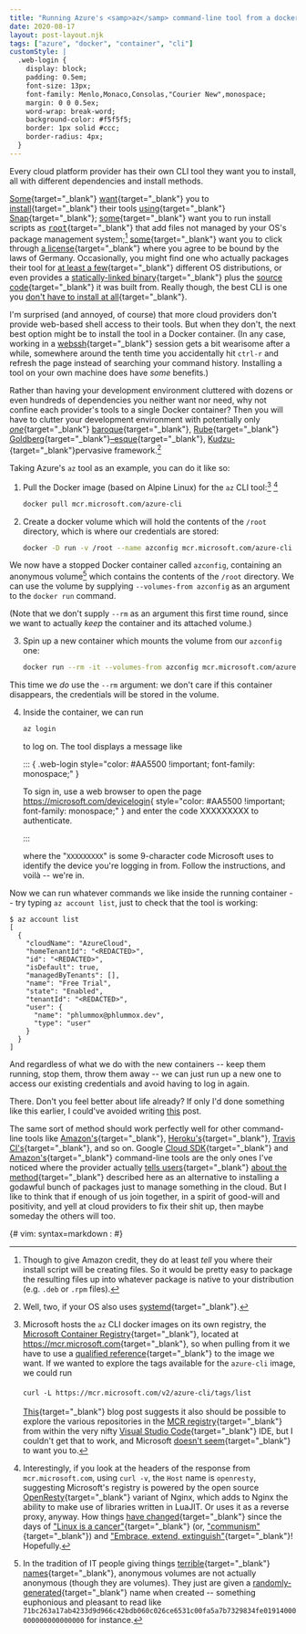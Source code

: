 ```yaml
---
title: "Running Azure's <samp>az</samp> command-line tool from a docker container; or, the \"credentials in a container\" trick"
date: 2020-08-17
layout: post-layout.njk
tags: ["azure", "docker", "container", "cli"]
customStyle: |
  .web-login {
    display: block;
    padding: 0.5em;
    font-size: 13px;
    font-family: Menlo,Monaco,Consolas,"Courier New",monospace;
    margin: 0 0 0.5ex;
    word-wrap: break-word;
    background-color: #f5f5f5;
    border: 1px solid #ccc;
    border-radius: 4px;
  }
---
```


<!--
draft: true
-->


Every cloud platform provider has their own CLI tool they want you to
install, all with different dependencies and install methods.

[Some][heroku-cli]{target="_blank"} [want][digitalocean-cli]{target="_blank"}
you to [install][snap-mint]{target="_blank"}
their tools [using][snap-malware]{target="_blank"} [Snap][snap]{target="_blank"};
[some][aws-cli]{target="_blank"} want you
to run install scripts as [<samp>root</samp>][aws-locations]{target="_blank"} that
add files not managed by your OS's package management
system;[^aws-credit] [some][sap-install]{target="_blank"} want you to click through
[a license][sap-license]{target="_blank"} where
you agree to be bound by the laws of Germany.
Occasionally, you might find one who actually packages their tool
for [at least a few][google-install]{target="_blank"} different OS distributions, or even
provides a [statically-linked binary][aliyun-install]{target="_blank"} plus the
[source code][aliyun-github]{target="_blank"} it was built from.
Really though, the best CLI is one you [don't have to
install at all][az-cloud-shell]{target="_blank"}.

[^aws-credit]: Though to give Amazon credit, they do at least *tell* you
  where their install script will be creating files. So it would be
  pretty easy to package the resulting files up into whatever package
  is native to your distribution (e.g. `.deb` or `.rpm` files).

I'm surprised (and annoyed, of course)
that more cloud providers don't provide web-based shell
access to their tools. But when they don't, the next
best option might be to install the tool in a Docker container.
(In any case, working in a [webssh][webssh2]{target="_blank"} session gets a bit
wearisome after a while, somewhere around the tenth time you
accidentally hit `ctrl-r` and refresh the page instead of searching
your command history. Installing a tool on your own machine
does have *some* benefits.)

Rather than having your development environment cluttered with dozens or
even hundreds of dependencies you neither want nor need, why not
confine each provider's tools to a single Docker container? Then you
will have
to clutter your development environment
with potentially only [*one*][docker]{target="_blank"} [baroque][baroque]{target="_blank"},
[Rube][rube]{target="_blank"}
[Goldberg][goldberg]{target="_blank"}[–esque][esque]{target="_blank"},
[Kudzu-][kudzu]{target="_blank"}pervasive
framework.[^systemd]

[^systemd]: Well, two, if your OS also
  uses [systemd](https://lwn.net/Articles/676831/){target="_blank"}.

<!--
sap archived at <http://archive.is/8wq7h>
-->

Taking Azure's `az` tool as an example, you can do it like so:

1.  Pull the Docker image (based on Alpine Linux) for the `az` CLI
    tool:[^mcr] [^mcr-impl]

    ```bash
    docker pull mcr.microsoft.com/azure-cli
    ```
2.  Create a docker volume which will hold the contents of the `/root`
    directory, which is where our credentials are stored:

    ```bash
    docker -D run -v /root --name azconfig mcr.microsoft.com/azure-cli
    ```

[^mcr]: Microsoft hosts the `az` CLI docker images on its own registry,
  the [Microsoft Container Registry](https://github.com/microsoft/containerregistry){target="_blank"},
  located at <https://mcr.microsoft.com>{target="_blank"}, so when pulling from it  we
  have to use a [qualified reference](https://windsock.io/referencing-docker-images/){target="_blank"}
  to the image we want. If we wanted to explore the tags available for
  the `azure-cli` image, we could run \
  &nbsp; \
  `curl -L https://mcr.microsoft.com/v2/azure-cli/tags/list`
  &nbsp;\
  &nbsp;\
  [This][exploring-mcr]{target="_blank"} blog post suggests it also should be possible to
  explore the various repositories in the [MCR registry][ras-syndrome]{target="_blank"}
  from within the very
  nifty [Visual Studio Code](https://code.visualstudio.com/){target="_blank"} IDE, but I
  couldn't get that to work, and Microsoft
  [doesn't seem][no-ms-browsing]{target="_blank"} to want you to.

[^mcr-impl]: Interestingly, if you look at the headers of the response
  from `mcr.microsoft.com`, using `curl -v`, the `Host` name is
  `openresty`, suggesting Microsoft's registry is powered by the
  open source
  [OpenResty](https://openresty.org/en/){target="_blank"} variant of
  Nginx, which adds to Nginx the ability to make use of libraries
  written in LuaJIT.
  Or uses it as a reverse proxy, anyway.
  How things [have changed][ballmer-changed]{target="_blank"} since the days of
  ["Linux is a cancer"][linux-cancer]{target="_blank"} (or,
  ["communism"][linux-communism]{target="_blank"}) and
  ["Embrace, extend, extinguish"][eex]{target="_blank"}! Hopefully.

We now have a stopped Docker container called `azconfig`, containing an
anonymous volume[^anon-vols] which contains the contents of the `/root`
directory. We can use the volume by supplying `--volumes-from azconfig`
as an argument to the `docker run` command.

(Note that we don't supply `--rm` as an argument this first time round,
since we want to actually *keep* the container and its attached volume.)

3.  Spin up a new container which mounts the volume from our `azconfig` one:

    ```bash
    docker run --rm -it --volumes-from azconfig mcr.microsoft.com/azure-cli
    ```

This time we *do* use the `--rm` argument: we don't care if this container
disappears, the credentials will be stored in the volume.

4.  Inside the container, we can run

    ```sh
    az login
    ```

    to log on. The tool displays a message like

    ::: { .web-login style="color: #AA5500 !important; font-family: monospace;" }

    To sign in, use a web browser to open the page <https://microsoft.com/devicelogin>{ style="color: #AA5500 !important; font-family: monospace;" } and enter the code XXXXXXXXX to authenticate.

    :::

    where the "`XXXXXXXXX`" is some 9-character code Microsoft uses to
    identify the device you're logging in from. Follow the instructions,
    and voilà -- we're in.

Now we can run whatever commands we like inside the running container --
try typing `az account list`, just to check that the tool is working:

```text
$ az account list
[
  {
    "cloudName": "AzureCloud",
    "homeTenantId": "<REDACTED>",
    "id": "<REDACTED>",
    "isDefault": true,
    "managedByTenants": [],
    "name": "Free Trial",
    "state": "Enabled",
    "tenantId": "<REDACTED>",
    "user": {
      "name": "phlummox@phlummox.dev",
      "type": "user"
    }
  }
]
```

And regardless of what we do with the new containers -- keep them running,
stop them, throw them away -- we can just run up a new one to access
our existing credentials and avoid having to log in again.

There. Don't you feel better about life already? If only I'd done
something like this earlier, I could've avoided writing
[this](/post/installing-travis-cli/) post.

The same sort of method should work perfectly well for other
command-line tools like
[Amazon's][aws-cli]{target="_blank"}, [Heroku's][heroku-cli]{target="_blank"},
[Travis CI's][travis-cli]{target="_blank"}, and so on.
Google [Cloud SDK][google-cli]{target="_blank"} and [Amazon's][aws-docker]{target="_blank"}
command-line tools are the only ones I've noticed where the provider
actually [tells users][gcloud-docker]{target="_blank"}
[about the method][aws-docker]{target="_blank"}
described here as an alternative to installing a godawful bunch of packages just to manage something in the cloud.
But I like to think that if enough of us join together, in a spirit
of good-will and positivity, and yell at cloud providers to fix their shit
up, then maybe someday the others will too.


[heroku-cli]: <https://devcenter.heroku.com/articles/heroku-cli>
[digitalocean-cli]: <https://github.com/digitalocean/doctl/blob/master/README.md#snap-supported-os>
[snap-mint]: <https://lwn.net/Articles/825005/>
[snap-malware]: <https://news.ycombinator.com/item?id=17055401>
[snap]: <https://www.helpnetsecurity.com/2019/02/13/cve-2019-7304/>
[aws-cli]: <https://aws.amazon.com/cli/>
[aws-locations]: <https://docs.aws.amazon.com/cli/latest/userguide/install-cliv2-linux.html#cliv2-linux-install>
[sap-install]: <https://help.sap.com/viewer/65de2977205c403bbc107264b8eccf4b/Cloud/en-US/8a8f17f5fd334fb583438edbd831d506.html#loio8a8f17f5fd334fb583438edbd831d506>
[sap-license]: </images/azure-in-docker--germany.png>
[google-install]: <https://cloud.google.com/sdk/install#installation_options>
[aliyun-install]: <https://www.alibabacloud.com/help/doc-detail/121541.htm>
[aliyun-github]: <https://github.com/aliyun/aliyun-cli>
[az-cloud-shell]: <https://www.infoq.com/articles/azure-cloud-shell/>

[webssh2]: https://www.npmjs.com/package/webssh2

[docker]: <https://www.docker.com/>
[baroque]: <https://coreos.com/rkt/docs/latest/rkt-vs-other-projects.html#process-model>
[rube]: <https://media.rubegoldberg.com/site/wp-content/uploads/2019/04/hachathon-1200x674.jpg>
[goldberg]: <https://news.ycombinator.com/item?id=9963242>
[esque]: <https://levelup.gitconnected.com/how-docker-authentication-works-by-documentation-mitm-and-implementation-e62cd7a31178#9bf4>
[kudzu]: <https://www.smithsonianmag.com/science-nature/true-story-kudzu-vine-ate-south-180956325/>

[exploring-mcr]: <https://jeeweetje.net/2019/07/10/exploring-containers-in-the-microsoft-container-registry-with-visual-studio-code/>
[ras-syndrome]: <https://en.wikipedia.org/wiki/RAS_syndrome>
[no-ms-browsing]: <https://github.com/microsoft/containerregistry#faq>



[ballmer-changed]: <https://www.zdnet.com/article/ballmer-i-may-have-called-linux-a-cancer-but-now-i-love-it/>
[linux-cancer]: <https://www.theregister.com/2001/06/02/ballmer_linux_is_a_cancer/>
[linux-communism]: <https://www.theregister.com/2000/07/31/ms_ballmer_linux_is_communism/>
[eex]: <https://en.wikipedia.org/wiki/Embrace,_extend,_and_extinguish>

[^anon-vols]: In the tradition of IT people giving things [terrible]{target="_blank"} [names]{target="_blank"},
  anonymous volumes are not actually anonymous (though they are
  volumes). They just are given a [randomly-generated][random-name]{target="_blank"} name
  when created -- something euphonious and pleasant to read like
  <code style="word-break: break-word">71bc263a17ab4233d9d966c42bdb060c026ce6531c00fa5a7b7329834fe01914000000000000000000</code> for
  instance.

[terrible]: <https://martinfowler.com/bliki/TwoHardThings.html>
[names]: <https://alexene.dev/2020/08/17/webassembly-without-the-browser-part-1.html#what-is-webassembly>
[random-name]: <https://docs.docker.com/storage/#more-details-about-mount-types>

[travis-cli]: <https://github.com/travis-ci/travis-ci/issues/2055>
[gcloud-docker]: <https://hub.docker.com/r/google/cloud-sdk/>
[google-cli]: <https://cloud.google.com/sdk>

<!--
https://github.com/travis-ci/travis.rb#readme
-->
[aws-docker]: <https://docs.aws.amazon.com/cli/latest/userguide/install-cliv2-docker.html#cliv2-docker-share-files>


{# vim: syntax=markdown :
#}
